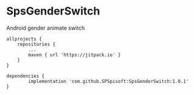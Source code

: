 # SpsGenderSwitch
Android gender animate switch


	allprojects {
		repositories {
			...
			maven { url 'https://jitpack.io' }
		}
	}
  
  	dependencies {
	        implementation 'com.github.SPSpisoft:SpsGenderSwitch:1.0.1'
	}
